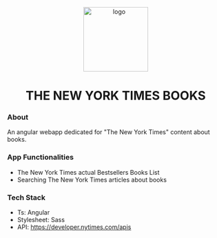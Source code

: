 <div style="text-align: center">
  <img width="150px" height="150px" 
    src="https://upload.wikimedia.org/wikipedia/commons/thumb/c/cf/Angular_full_color_logo.svg/1024px-Angular_full_color_logo.svg.png" alt="logo">
  <h1>THE NEW YORK TIMES BOOKS</h1> 
</div>

### About
An angular webapp dedicated for "The New York Times" content about books.

### App Functionalities
- The New York Times actual Bestsellers Books List
- Searching The New York Times articles about books

### Tech Stack
- Ts: Angular
- Stylesheet: Sass
- API: https://developer.nytimes.com/apis
